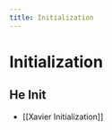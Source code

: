 ```yaml
---
title: Initialization
---
```


# Initialization

## He Init
- [[Xavier Initialization]]


















































